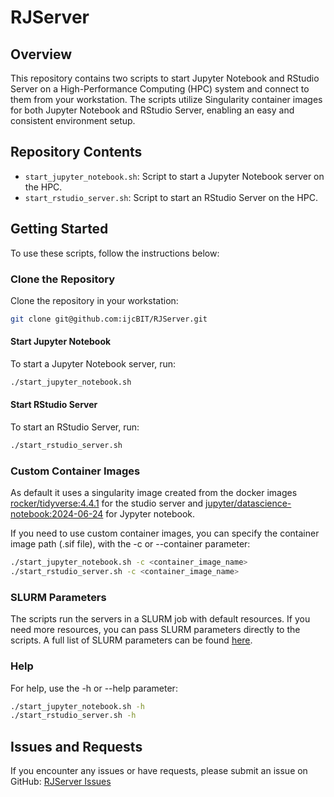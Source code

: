 # RJServer

## Overview
This repository contains two scripts to start Jupyter Notebook and RStudio Server on a High-Performance Computing (HPC) system and connect to them from your workstation. The scripts utilize Singularity container images for both Jupyter Notebook and RStudio Server, enabling an easy and consistent environment setup.

## Repository Contents
- `start_jupyter_notebook.sh`: Script to start a Jupyter Notebook server on the HPC.
- `start_rstudio_server.sh`: Script to start an RStudio Server on the HPC.

## Getting Started
To use these scripts, follow the instructions below:

### Clone the Repository
Clone the repository in your workstation:
```bash
git clone git@github.com:ijcBIT/RJServer.git
```

#### Start Jupyter Notebook
To start a Jupyter Notebook server, run:
```bash
./start_jupyter_notebook.sh
```

#### Start RStudio Server
To start an RStudio Server, run:

```bash
./start_rstudio_server.sh
```

### Custom Container Images
As default it uses a singularity image created from the docker images [rocker/tidyverse:4.4.1](https://rocker-project.org/images/) for the studio server and [jupyter/datascience-notebook:2024-06-24](https://jupyter-docker-stacks.readthedocs.io/en/latest/using/selecting.html#jupyter-datascience-notebook) for Jypyter notebook.

If you need to use custom container images, you can specify the container image path (.sif file), with the -c or --container parameter:

```bash
./start_jupyter_notebook.sh -c <container_image_name>
./start_rstudio_server.sh -c <container_image_name>
```

### SLURM Parameters
The scripts run the servers in a SLURM job with default resources. If you need more resources, you can pass SLURM parameters directly to the scripts. A full list of SLURM parameters can be found [here](https://slurm.schedmd.com/sbatch.html).

### Help
For help, use the -h or --help parameter:

```bash
./start_jupyter_notebook.sh -h
./start_rstudio_server.sh -h
```

## Issues and Requests
If you encounter any issues or have requests, please submit an issue on GitHub: [RJServer Issues](https://github.com/ijcBIT/RJServer/issues)

